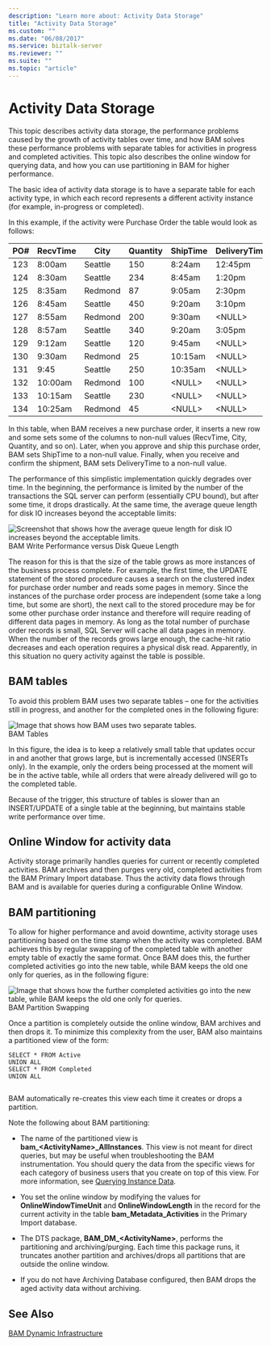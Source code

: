 ```yaml
---
description: "Learn more about: Activity Data Storage"
title: "Activity Data Storage"
ms.custom: ""
ms.date: "06/08/2017"
ms.service: biztalk-server
ms.reviewer: ""
ms.suite: ""
ms.topic: "article"
---
```

# Activity Data Storage
This topic describes activity data storage, the performance problems caused by the growth of activity tables over time, and how BAM solves these performance problems with separate tables for activities in progress and completed activities. This topic also describes the online window for querying data, and how you can use partitioning in BAM for higher performance.  
  
 The basic idea of activity data storage is to have a separate table for each activity type, in which each record represents a different activity instance (for example, in-progress or completed).  
  
 In this example, if the activity were Purchase Order the table would look as follows:  
  
|PO#|RecvTime|City|Quantity|ShipTime|DeliveryTime|  
|----------|--------------|----------|--------------|--------------|------------------|  
|123|8:00am|Seattle|150|8:24am|12:45pm|  
|124|8:30am|Seattle|234|8:45am|1:20pm|  
|125|8:35am|Redmond|87|9:05am|2:30pm|  
|126|8:45am|Seattle|450|9:20am|3:10pm|  
|127|8:55am|Redmond|200|9:30am|\<NULL\>|  
|128|8:57am|Seattle|340|9:20am|3:05pm|  
|129|9:12am|Seattle|120|9:45am|\<NULL\>|  
|130|9:30am|Redmond|25|10:15am|\<NULL\>|  
|131|9:45|Seattle|250|10:35am|\<NULL\>|  
|132|10:00am|Redmond|100|\<NULL\>|\<NULL\>|  
|133|10:15am|Seattle|230|\<NULL\>|\<NULL\>|  
|134|10:25am|Redmond|45|\<NULL\>|\<NULL\>|  
  
 In this table, when BAM receives a new purchase order, it inserts a new row and some sets some of the columns to non-null values (RecvTime, City, Quantity, and so on). Later, when you approve and ship this purchase order, BAM sets ShipTime to a non-null value. Finally, when you receive and confirm the shipment, BAM sets DeliveryTime to a non-null value.  
  
 The performance of this simplistic implementation quickly degrades over time. In the beginning, the performance is limited by the number of the transactions the SQL server can perform (essentially CPU bound), but after some time, it drops drastically. At the same time, the average queue length for disk IO increases beyond the acceptable limits:  
  
 ![Screenshot that shows how the average queue length for disk IO increases beyond the acceptable limits.](../core/media/ebiz-prog-bam-data-maint-fig4.gif "ebiz_prog_bam_data_maint_fig4")  
BAM Write Performance versus Disk Queue Length  
  
 The reason for this is that the size of the table grows as more instances of the business process complete. For example, the first time, the UPDATE statement of the stored procedure causes a search on the clustered index for purchase order number and reads some pages in memory. Since the instances of the purchase order process are independent (some take a long time, but some are short), the next call to the stored procedure may be for some other purchase order instance and therefore will require reading of different data pages in memory. As long as the total number of purchase order records is small, SQL Server will cache all data pages in memory. When the number of the records grows large enough, the cache-hit ratio decreases and each operation requires a physical disk read. Apparently, in this situation no query activity against the table is possible.  
  
## BAM tables  
 To avoid this problem BAM uses two separate tables – one for the activities still in progress, and another for the completed ones in the following figure:  
  
 ![Image that shows how BAM uses two separate tables.](../core/media/ebiz-prog-bam-data-maint-fig5.gif "ebiz_prog_bam_data_maint_fig5")  
BAM Tables  
  
 In this figure, the idea is to keep a relatively small table that updates occur in and another that grows large, but is incrementally accessed (INSERTs only). In the example, only the orders being processed at the moment will be in the active table, while all orders that were already delivered will go to the completed table.  
  
 Because of the trigger, this structure of tables is slower than an INSERT/UPDATE of a single table at the beginning, but maintains stable write performance over time.  
  
## Online Window for activity data  
 Activity storage primarily handles queries for current or recently completed activities. BAM archives and then purges very old, completed activities from the BAM Primary Import database. Thus the activity data flows through BAM and is available for queries during a configurable Online Window.  
  
## BAM partitioning  
 To allow for higher performance and avoid downtime, activity storage uses partitioning based on the time stamp when the activity was completed. BAM achieves this by regular swapping of the completed table with another empty table of exactly the same format. Once BAM does this, the further completed activities go into the new table, while BAM keeps the old one only for queries, as in the following figure:  
  
 ![Image that shows how the further completed activities go into the new table, while BAM keeps the old one only for queries.](../core/media/ebiz-prog-bam-data-maint-fig8.gif "ebiz_prog_bam_data_maint_fig8")  
BAM Partition Swapping  
  
 Once a partition is completely outside the online window, BAM archives and then drops it. To minimize this complexity from the user, BAM also maintains a partitioned view of the form:  
  
```  
SELECT * FROM Active   
UNION ALL   
SELECT * FROM Completed   
UNION ALL  
  
```  
  
 BAM automatically re-creates this view each time it creates or drops a partition.  
  
 Note the following about BAM partitioning:  
  
-   The name of the partitioned view is **bam_\<ActivityName\>_AllInstances**. This view is not meant for direct queries, but may be useful when troubleshooting the BAM instrumentation. You should query the data from the specific views for each category of business users that you create on top of this view. For more information, see [Querying Instance Data](../core/querying-instance-data.md).  
  
-   You set the online window by modifying the values for **OnlineWindowTimeUnit** and **OnlineWindowLength** in the record for the current activity in the table **bam_Metadata_Activities** in the Primary Import database.  
  
-   The DTS package, **BAM_DM_\<ActivityName\>**, performs the partitioning and archiving/purging. Each time this package runs, it truncates another partition and archives/drops all partitions that are outside the online window.  
  
-   If you do not have Archiving Database configured, then BAM drops the aged activity data without archiving.  
  
## See Also  
 [BAM Dynamic Infrastructure](../core/bam-dynamic-infrastructure.md)
